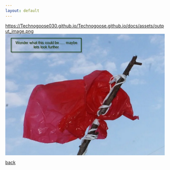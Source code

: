 ```yaml
---
layout: default
---
```

https://Technogoose030.github.io/Technogoose.github.io/docs/assets/output_image.png
<img src="docs/assets/output_image.png" style="display: block; margin: auto;" />

<!--This is a decoder script for the file-->
<!-- make sure you have the right dependancies and privilidges 
python3 -m pip install pillow bitarray
then after save the script below make sure to chmod and run the script with output_image.png in the same directory if the image cannot be found here go to my github docs/assets/output_image.png and download  -->

<!--
from PIL import Image
from bitarray import bitarray

def bits_to_text(bits):
    """Convert bitarray to text, handling potential decoding issues."""
    try:
        return bits.tobytes().decode('utf-8')
    except UnicodeDecodeError as e:
        print(f"Error decoding bytes: {e}")
        return bits.tobytes()  # Return raw bytes if decoding fails

def decode_message(image_path):
    """Extract the hidden message from the image."""
    img = Image.open(image_path)
    pixels = img.load()
    
    bits = bitarray()
    width, height = img.size

    for y in range(height):
        for x in range(width):
            r, g, b = pixels[x, y]
            bits.append(r & 1)
            bits.append(g & 1)
            bits.append(b & 1)

            # Check for the null byte (end of message delimiter)
            if bits[-8:] == bitarray('00000000'):
                return bits_to_text(bits[:-8])

    # If we reach here, no null byte was found; return whatever we could extract
    raw_bytes = bits_to_text(bits)
    print("No delimiter found. Raw bytes extracted:")
    print(raw_bytes)
    return raw_bytes

# Example usage
if __name__ == "__main__":
    # Replace 'output_image.png' with your image file containing the hidden message
    message = decode_message("output_image.png")
    print("Decoded message:", message)
-->

[back](./)
